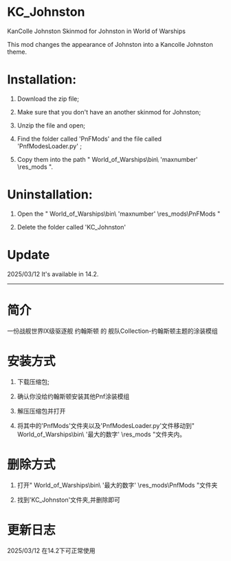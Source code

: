 # KC_Johnston
KanColle Johnston Skinmod for Johnston in World of Warships

This mod changes the appearance of Johnston into a Kancolle Johnston theme.

# Installation: 

1. Download the zip file; 

2. Make sure that you don't have an another skinmod for Johnston; 

3. Unzip the file and open;  

4. Find the folder called 'PnFMods' and the file called 'PnfModesLoader.py' ; 

5. Copy them into the path " World_of_Warships\bin\ 'maxnumber' \res_mods ". 

# Uninstallation: 

1. Open the " World_of_Warships\bin\ 'maxnumber' \res_mods\PnFMods " 

2. Delete the folder called 'KC_Johnston' 

# Update
2025/03/12 It's available in 14.2.

---

# 简介

一份战舰世界IX级驱逐舰 约翰斯顿 的 舰队Collection-约翰斯顿主题的涂装模组

# 安装方式
1. 下载压缩包;
  
2.  确认你没给约翰斯顿安装其他Pnf涂装模组
  
3. 解压压缩包并打开
  
4. 将其中的'PnfMods'文件夹以及'PnfModesLoader.py'文件移动到" World_of_Warships\bin\ '最大的数字' \res_mods "文件夹内。

# 删除方式
1. 打开" World_of_Warships\bin\ '最大的数字' \res_mods\PnfMods "文件夹

2. 找到'KC_Johnston'文件夹,并删除即可


# 更新日志
2025/03/12 在14.2下可正常使用

